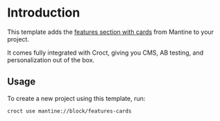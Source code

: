 # Introduction

This template adds the [features section with cards](https://ui.mantine.dev/category/features/?utm_source=croct#features-cards) from Mantine to your project.

It comes fully integrated with Croct, giving you CMS, AB testing, and personalization out of the box.

## Usage

To create a new project using this template, run:

```croct-cmd
croct use mantine://block/features-cards
```
